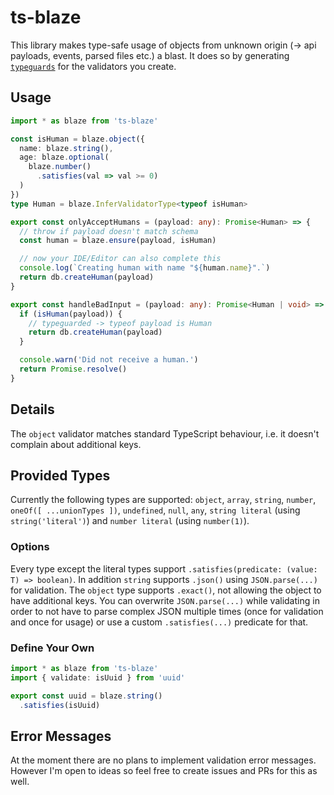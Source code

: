 # ts-blaze

This library makes type-safe usage of objects from unknown origin (-> api payloads, events, parsed files etc.) a blast.
It does so by generating [`typeguards`](https://www.typescriptlang.org/docs/handbook/advanced-types.html#type-guards-and-differentiating-types) for the validators you create.

## Usage

```ts
import * as blaze from 'ts-blaze'

const isHuman = blaze.object({
  name: blaze.string(),
  age: blaze.optional(
    blaze.number()
      .satisfies(val => val >= 0)
  )
})
type Human = blaze.InferValidatorType<typeof isHuman>

export const onlyAcceptHumans = (payload: any): Promise<Human> => {
  // throw if payload doesn't match schema
  const human = blaze.ensure(payload, isHuman) 

  // now your IDE/Editor can also complete this
  console.log(`Creating human with name "${human.name}".`)
  return db.createHuman(payload)
}

export const handleBadInput = (payload: any): Promise<Human | void> => {
  if (isHuman(payload)) {
    // typeguarded -> typeof payload is Human
    return db.createHuman(payload)
  }

  console.warn('Did not receive a human.')
  return Promise.resolve()
}
```

## Details

The `object` validator matches standard TypeScript behaviour, i.e. it doesn't complain about additional keys.

## Provided Types

Currently the following types are supported: `object`, `array`, `string`, `number`, `oneOf([ ...unionTypes ])`, `undefined`, `null`, `any`, `string literal` (using `string('literal')`) and `number literal` (using `number(1)`).

### Options

Every type except the literal types support `.satisfies(predicate: (value: T) => boolean)`. In addition `string` supports `.json()` using `JSON.parse(...)` for validation. The `object` type supports `.exact()`, not allowing the object to have additional keys.
You can overwrite `JSON.parse(...)` while validating in order to not have to parse complex JSON multiple times (once for validation and once for usage) or use a custom `.satisfies(...)` predicate for that.

### Define Your Own

```ts
import * as blaze from 'ts-blaze'
import { validate: isUuid } from 'uuid'

export const uuid = blaze.string()
  .satisfies(isUuid)
```

## Error Messages

At the moment there are no plans to implement validation error messages. However I'm open to ideas so feel free to create issues and PRs for this as well.
